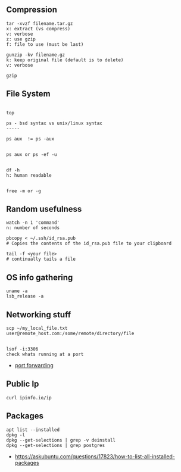 
## Compression

```
tar -xvzf filename.tar.gz
x: extract (vs compress)
v: verbose
z: use gzip
f: file to use (must be last)

gunzip -kv filename.gz
k: keep original file (default is to delete)
v: verbose

gzip

```



## File System 

```

top

ps - bsd syntax vs unix/linux syntax 
-----

ps aux  != ps -aux


ps aux or ps -ef -u


df -h
h: human readable


free -m or -g

```



## Random usefulness
```
watch -n 1 'command'
n: number of seconds

pbcopy < ~/.ssh/id_rsa.pub
# Copies the contents of the id_rsa.pub file to your clipboard

tail -f <your file>
# continually tails a file
```

## OS info gathering
```
uname -a
lsb_release -a
```


## Networking stuff
```
scp ~/my_local_file.txt user@remote_host.com:/some/remote/directory/file 


lsof -i:3306
check whats running at a port

```


* [port forwarding](http://thekeesh.com/2014/01/connecting-to-a-rds-server-from-a-local-computer-using-ssh-tunneling-on-a-mac/)


## Public Ip
```curl ipinfo.io/ip```


## Packages
```
apt list --installed
dpkg -l
dpkg --get-selections | grep -v deinstall
dpkg --get-selections | grep postgres
```

*  https://askubuntu.com/questions/17823/how-to-list-all-installed-packages

